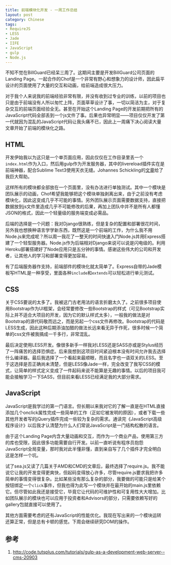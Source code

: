 ```yaml
---
title: 前端模块化开发 - 一周工作总结
layout: post
category: Chinese
tags:
- RequireJS
- LESS
- Jade
- IIFE
- JavaScript
- gulp
- Node.js
---
```


不知不觉在BillGuard已经呆三周了。这期间主要是开发BillGuard公司页面的Landing Page。一起合作的Chof是一个非常有野心和想象力的设计师，因此扁平设计的页面使用了大量的交互和动画，给前端造成很大压力。

对于我个人来说我的前端经验非常有限，并没有收到过专业的训练，以前的项目也只是由于前端没有人所以匆忙上阵，页面草草设计了事，一切以简洁为主，对于复杂交互的前端页面经验全无。甚至在开始这个Landing Page的开发前期把所有的JavaScript代码全部丢到一个js文件了事。后果也异常明显——项目仅仅开发了第一代就因为混乱的JavaScript代码让我头痛不已，因此上一周痛下决心阅读大量文章开始了前端的模块化之路。

## HTML

开发伊始我以为这只是一个单页面应用，因此仅仅在工作目录里丢一个`index.html`作为入口，然后用gulp作为开发服务器，其中的livereload插件实在是前端神器，配合Sublime Text3使用天衣无缝。Johannes Schickling的[文章][1]给了我巨大帮助。

这样所有的模块都全部放在一个页面里，没有办法进行单独测试。其中一个模块是团队展示的动画，Chof希望我能够把这个模块单独剥离出来，由于之前没有考虑模块化，因此这变成几乎不可能的事情。另外团队展示页面需要数据支持，直接把数据放到js文件里造成几乎不可能修改的后果，再加上团队中并不是所有人都懂JSON的格式，因此一个轻量级的服务端变成必需品。

后端的选择是一个问题：我对Django很熟练，但是复杂的配置和部署很花时间，另外我也想换种语言学学新东西，既然这是一个前端的工作，为什么我不用Node.js来完成呢？所以周一我花了一整天的时间快速入门Node.js并用Express搭建了一个轻型服务器。Node.js作为后端相对Django来说可以说是闪电级的。利用Heroku部署搭建好了Node应用只是五分钟的事情。感谢这些伟大的公司和开发者，让其他人的学习和部署变得更加容易。

有了后端服务器作支持，前端部件的模块化就太简单了。Express自带的Jade模板写HTML是一种享受，里面各种`include`和`extends`可以轻松进行单元测试。

## CSS

关于CSS要说的太多了。我被这门古老用法的语言折磨太久了。之前很多项目使用Bootstrap作为UI框架，会经常要修改一些Bootstrap的样式（可见Bootstrap实际上并不适合大项目的开发，因为它的默认样式太多），一般我的做法是对Bootstrap的源代码敬而远之，而是另起一个css文件再修改。Bootstrap的代码是LESS生成，因此这种后期添油加醋的做法长远来看无异于作死，很多时候一个简单的css文件被我搞成一千多行，非常混乱。

最后决定使用LESS开发。像很多新手一样我对LESS还是SASS亦或是Stylus经历了一阵痛苦的选择恐惧症。后来我想到这项目时间紧迫根本没有时间允许我去选择什么编译器。最后我选择了一个看起来最顺眼，而且名字也一语双关的LESS。至于这选择是否正确尚未清楚，但是LESS像Jade一样，完全改变了我写CSS的模式，让简单的样式定义变成了一件起码来说不能算是无趣的事情。以后的项目我可能会接触学习一下SASS，但目前来看LESS已经满足我的大部分需求。

## JavaScript

JavaScript是我学过的第一门语言。但长期以来我对它的了解一直是在HTML直接添加几个onclick属性完成一些简单的工作（正如它被发明的原因），或者下载一些其他开发者写的jQuery插件完成一些较为复杂的需求。通读完《JavaScript高级程序设计》以后我才认清楚为什么人们常说JavaScript是一门结构松散的语言。

由于这个Landing Page内含大量动画和交互，而作为一个商业产品，使用第三方的库也受限，因此很多功能需要自行开发。以前一直听说有程序员抱怨JavaScript全局变量，那时我对此半懂非懂，直到亲自写了几个插件才完全明白这是怎样一个坑。

试了sea.js又读了几篇关于AMD和CMD的文章后，最终选择了require.js。我不能说它让我的开发变得更爽快，但起码变得放心许多，尽管require.js要求我把许多简单的事情变得很复杂。比如某些没有那么复杂的部分，我要做的可能只是给某个按钮绑定一个`click`事件，但我也得为此写一个模块并在最开始的main.js里依赖它。但尽管如此我还是接受它，毕竟它让代码的可维护性和可复用性大大增加。比如团队展示的模块也可以应用于投资者和Advisors的部分，只需要依赖写好的gallery包就直接可以使用了。

其他方面需要考虑的还有JavaScript的性能优化。我现在写出来的一个模块运转还算正常，但是总有卡顿的感觉。下周会继续研究DOM的操作。

## 参考

1. http://code.tutsplus.com/tutorials/gulp-as-a-development-web-server--cms-20903

[1]: http://code.tutsplus.com/tutorials/gulp-as-a-development-web-server--cms-20903